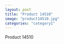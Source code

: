 ```yaml
---
layout: post
title: "Product 14510"
image: "product14510.jpg"
categories: "category1"
---
```

Product 14510
